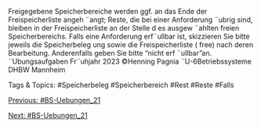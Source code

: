 Freigegebene Speicherbereiche werden ggf. an das Ende der Freispeicherliste angeh ¨angt; Reste, die bei einer Anforderung
¨ubrig sind, bleiben in der Freispeicherliste an der Stelle d es ausgew ¨ahlten freien Speicherbereichs. Falls eine Anforderung
erf¨ullbar ist, skizzieren Sie bitte jeweils die Speicherbeleg ung sowie die Freispeicherliste ( free) nach deren Bearbeitung.
Anderenfalls geben Sie bitte “nicht erf ¨ullbar”an.
¨Ubungsaufgaben Fr¨uhjahr 2023 ©Henning Pagnia ¨U-6Betriebssysteme DHBW Mannheim

   Tags & Topics:
   #Speicherbeleg
   #Speicherbereich
   #Rest
   #Reste
   #Falls

[Previous: #BS-Uebungen_21](BS-Uebungen_21.md)

[Next: #BS-Uebungen_21](BS-Uebungen_21.md)